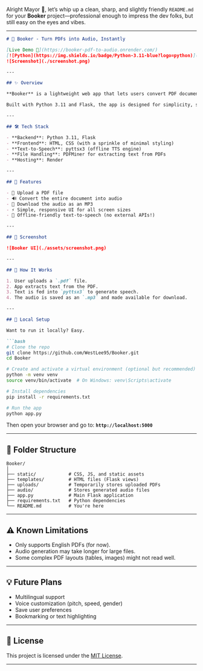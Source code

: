 Alright Mayor 🤠, let’s whip up a clean, sharp, and slightly friendly `README.md` for your **Booker** project—professional enough to impress the dev folks, but still easy on the eyes and vibes.

---

````markdown
# 📖 Booker - Turn PDFs into Audio, Instantly

[Live Demo 🚀](https://booker-pdf-to-audio.onrender.com/)  
[![Python](https://img.shields.io/badge/Python-3.11-blue?logo=python)](https://www.python.org/downloads/release/python-3110/)  
![Screenshot](./screenshot.png)

---

## ✨ Overview

**Booker** is a lightweight web app that lets users convert PDF documents into audio with just a few clicks. Whether you're on the move, multitasking, or simply prefer listening over reading—Booker makes it easy to *read with your ears*.

Built with Python 3.11 and Flask, the app is designed for simplicity, speed, and accessibility.

---

## 🛠 Tech Stack

- **Backend**: Python 3.11, Flask
- **Frontend**: HTML, CSS (with a sprinkle of minimal styling)
- **Text-to-Speech**: pyttsx3 (offline TTS engine)
- **File Handling**: PDFMiner for extracting text from PDFs
- **Hosting**: Render

---

## 🚀 Features

- 📂 Upload a PDF file
- 🔊 Convert the entire document into audio
- 💾 Download the audio as an MP3
- ⚡ Simple, responsive UI for all screen sizes
- 💬 Offline-friendly text-to-speech (no external APIs!)

---

## 📸 Screenshot

![Booker UI](./assets/screenshot.png)

---

## 🧠 How It Works

1. User uploads a `.pdf` file.
2. App extracts text from the PDF.
3. Text is fed into `pyttsx3` to generate speech.
4. The audio is saved as an `.mp3` and made available for download.

---

## 🧰 Local Setup

Want to run it locally? Easy.

```bash
# Clone the repo
git clone https://github.com/WestLee95/Booker.git
cd Booker

# Create and activate a virtual environment (optional but recommended)
python -m venv venv
source venv/bin/activate  # On Windows: venv\Scripts\activate

# Install dependencies
pip install -r requirements.txt

# Run the app
python app.py
````

Then open your browser and go to:
**`http://localhost:5000`**

---

## 📂 Folder Structure

```
Booker/
│
├── static/            # CSS, JS, and static assets
├── templates/         # HTML files (Flask views)
├── uploads/           # Temporarily stores uploaded PDFs
├── audio/             # Stores generated audio files
├── app.py             # Main Flask application
├── requirements.txt   # Python dependencies
└── README.md          # You're here
```

---

## ⚠️ Known Limitations

* Only supports English PDFs (for now).
* Audio generation may take longer for large files.
* Some complex PDF layouts (tables, images) might not read well.

---

## 💡 Future Plans

* Multilingual support
* Voice customization (pitch, speed, gender)
* Save user preferences
* Bookmarking or text highlighting

---


## 📄 License

This project is licensed under the [MIT License](./LICENSE).

---

